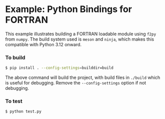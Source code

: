 # Example: Python Bindings for FORTRAN
This example illustrates building a FORTRAN loadable module using `f2py` from `numpy`.
The build system used is `meson` and `ninja`, which makes this compatible with Python 3.12 onward.

### To build
```sh
$ pip install . --config-settings=builddir=build
```
The above command will build the project, with build files in `./build` which is useful
for debugging. Remove the `--config-settings` option if not debugging.

### To test
```sh
$ python test.py
```